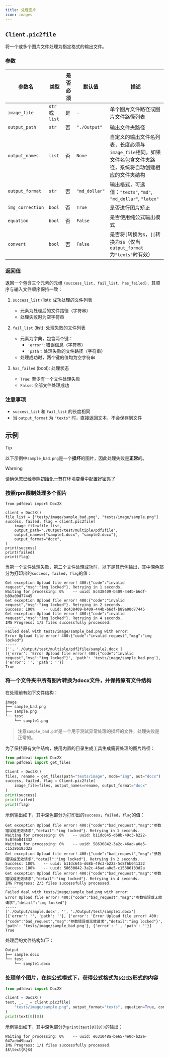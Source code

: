 ```yaml
---
title: 处理图片
icon: images
---
```


## `Client.pic2file`

将一个或多个图片文件处理为指定格式的输出文件。

### 参数

| 参数名 | 类型 | 是否必须 | 默认值 | 描述 |
|--------|------|----------|--------|------|
| `image_file` | `str` 或 `list` | 是 | - | 单个图片文件路径或图片文件路径列表 |
| `output_path` | `str` | 否 | `"./Output"` | 输出文件夹路径 |
| `output_names` | `list` | 否 | `None` | 自定义的输出文件名列表，长度必须与`image_file`相同，如果文件名包含文件夹路径，系统将自动创建相应的文件夹结构 |
| `output_format` | `str` | 否 | `"md_dollar"` | 输出格式，可选值：`"texts"`, `"md"`, `"md_dollar"`, `"latex"` |
| `img_correction` | `bool` | 否 | `True` | 是否进行图片矫正 |
| `equation` | `bool` | 否 | `False` | 是否使用纯公式输出模式 |
| `convert` | `bool` | 否 | `False` | 是否将`[`转换为`$`，`[[`转换为`$$`（仅当`output_format`为`"texts"`时有效） |

### 返回值

返回一个包含三个元素的元组 `(success_list, fail_list, has_failed)`，其顺序与输入文件顺序保持一致：

1. `success_list` (list): 成功处理的文件列表
   - 元素为处理后的文件路径（字符串）
   - 处理失败时为空字符串

2. `fail_list` (list): 处理失败的文件列表
   - 元素为字典，包含两个键：
     - `'error'`: 错误信息（字符串）
     - `'path'`: 处理失败的文件路径（字符串）
   - 处理成功时，两个键的值均为空字符串

3. `has_failed` (bool): 处理状态
   - `True`: 至少有一个文件处理失败
   - `False`: 全部文件处理成功

### 注意事项

- `success_list` 和 `fail_list` 的长度相同
- 当 `output_format` 为 `"texts"` 时，直接返回文本，不会保存到文件

## 示例

> [!tip]
> 以下示例中`sample_bad.png`是一个**损坏**的图片，因此处理失败是**正常**的。

> [!warning]
> 请确保您已经参照[初始化一节](Init.md)在环境变量中配置好密匙了

### 按照rpm限制处理多个图片

```python{1-2}
from pdfdeal import Doc2X

client = Doc2X()
file_list = ["tests/image/sample_bad.png", "tests/image/sample.png"]
success, failed, flag = client.pic2file(
    image_file=file_list,
    output_path="./Output/test/multiple/pdf2file",
    output_names=["sample1.docx", "sample2.docx"],
    output_format="docx",
)
print(success)
print(failed)
print(flag)

```

当第一个文件处理失败，第二个文件处理成功时，以下是其示例输出，其中深色部分为打印出的`success`，`failed`，`flag`的值：

```bash{11-13}
Get exception Upload file error! 400:{"code":"invalid request","msg":"img locked"}. Retrying in 1 seconds.
Waiting for processing: 0%    -- uuid: 8c438409-b409-444b-b6df-b89a00d77445
Get exception Upload file error! 400:{"code":"invalid request","msg":"img locked"}. Retrying in 2 seconds.
Success: 100%    -- uuid: 8c438409-b409-444b-b6df-b89a00d77445
Get exception Upload file error! 400:{"code":"invalid request","msg":"img locked"}. Retrying in 4 seconds.
IMG Progress: 1/2 files successfully processed.
-----
Failed deal with tests/image/sample_bad.png with error:
Error Upload file error! 400:{"code":"invalid request","msg":"img locked"}
-----
['', './Output/test/multiple/pdf2file/sample2.docx']
[{'error': 'Error Upload file error! 400:{"code":"invalid request","msg":"img locked"}', 'path': 'tests/image/sample_bad.png'}, {'error': '', 'path': ''}]
True
```

### 将一个文件夹中所有图片转换为docx文件，并保持原有文件结构

在处理前有如下文件结构：
```bash
image
├── sample_bad.png
├── sample.png
└── test
    └── sample1.png
```

> 注意`sample_bad.pdf`是一个用于测试异常处理的损坏的文件，处理失败是正常的。

为了保持原有文件结构，使用内置的目录生成工具生成需要处理的图片路径：

```python
from pdfdeal import Doc2X
from pdfdeal import get_files

Client = Doc2X()
files, rename = get_files(path="tests/image", mode="img", out="docx")
success, failed, flag = Client.pic2file(
    image_file=files, output_names=rename, output_format="docx"
)
print(success)
print(failed)
print(flag)
```

示例输出如下，其中深色部分为打印出的`success`，`failed`，`flag`的值：

```bash{13-15}
Get exception Upload file error! 400:{"code":"bad_request","msg":"参数错误或无效请求","detail":"img locked"}. Retrying in 1 seconds.
Waiting for processing: 0%    -- uuid: b11dc645-d68b-49c3-b222-5c8f6b041332
Waiting for processing: 0%    -- uuid: 58630842-3a2c-46ad-a0e5-c15386183d2a
Get exception Upload file error! 400:{"code":"bad_request","msg":"参数错误或无效请求","detail":"img locked"}. Retrying in 2 seconds.
Success: 100%    -- uuid: b11dc645-d68b-49c3-b222-5c8f6b041332
Success: 100%    -- uuid: 58630842-3a2c-46ad-a0e5-c15386183d2a
Get exception Upload file error! 400:{"code":"bad_request","msg":"参数错误或无效请求","detail":"img locked"}. Retrying in 4 seconds.
IMG Progress: 2/3 files successfully processed.
-----
Failed deal with tests/image/sample_bad.png with error:
Error Upload file error! 400:{"code":"bad_request","msg":"参数错误或无效请求","detail":"img locked"}
-----
['./Output/sample.docx', '', './Output/test/sample1.docx']
[{'error': '', 'path': ''}, {'error': 'Error Upload file error! 400:{"code":"bad_request","msg":"参数错误或无效请求","detail":"img locked"}', 'path': 'tests/image/sample_bad.png'}, {'error': '', 'path': ''}]
True
```

处理后的文件结构如下：

```bash
Output
├── sample.docx
└── test
    └── sample1.docx
```

### 处理单个图片，在纯公式模式下，获得公式格式为`$公式$`形式的内容

```python
from pdfdeal import Doc2X

client = Doc2X()
text, _, _ = client.pic2file(
    "tests/image/sample.png", output_format="texts", equation=True, convert=True
)
print(text[0][0])
```

示例输出如下，其中深色部分为`print(text[0][0])`的输出：

```bash{3}
Waiting for processing: 0%    -- uuid: e631048a-be65-4e0d-b22e-047aebd9baa1
IMG Progress: 1/1 files successfully processed.
$$\text{R}$$
```